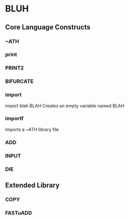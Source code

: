 # BLUH

## Core Language Constructs

### ~ATH


### print


### PRINT2


### BIFURCATE


### import
import blah BLAH
Creates an empty variable named BLAH


### importf
Imports a ~ATH library file


### ADD


### INPUT


### DIE


## Extended Library

### COPY


### FASTuADD
